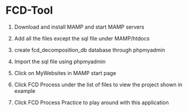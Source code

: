 # FCD-Tool

1. Download and install MAMP and start MAMP servers

2. Add all the files except the sql file under MAMP/htdocs

3. create fcd_decomposition_db database through phpmyadmin

4. Import the sql file using phpmyadmin

5. Click on MyWebsites in MAMP start page

6. Click FCD Process under the list of files to view the project shown in example

7. Click FCD Process Practice to play around with this application
